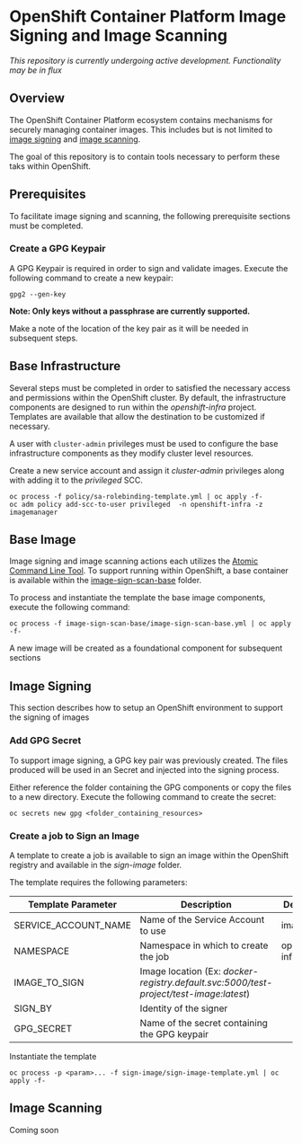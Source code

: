 OpenShift Container Platform Image Signing and Image Scanning
========================================

_This repository is currently undergoing active development. Functionality may be in flux_

## Overview

The OpenShift Container Platform ecosystem contains mechanisms for securely managing container images. This includes but is not limited to [image signing](https://docs.openshift.com/container-platform/3.6/admin_guide/image_signatures.html) and [image scanning](https://docs.openshift.com/container-platform/3.6/security/container_content.html#security-content-scanning).

The goal of this repository is to contain tools necessary to perform these taks within OpenShift. 

## Prerequisites

To facilitate image signing and scanning, the following prerequisite sections must be completed.

### Create a GPG Keypair

A GPG Keypair is required in order to sign and validate images. Execute the following command to create a new keypair:

```
gpg2 --gen-key
```

**Note: Only keys without a passphrase are currently supported.**

Make a note of the location of the key pair as it will be needed in subsequent steps.

## Base Infrastructure

Several steps must be completed in order to satisfied the necessary access and permissions within the OpenShift cluster. By default, the infrastructure components are designed to run within the _openshift-infra_ project. Templates are available that allow the destination to be customized if necessary. 

A user with `cluster-admin` privileges must be used to configure the base infrastructure components as they modify cluster level resources.

Create a new service account and assign it _cluster-admin_ privileges along with adding it to the _privileged_ SCC. 

```
oc process -f policy/sa-rolebinding-template.yml | oc apply -f-
oc adm policy add-scc-to-user privileged  -n openshift-infra -z imagemanager
```
 

## Base Image

Image signing and image scanning actions each utilizes the [Atomic Command Line Tool](https://github.com/projectatomic/atomic). To support running within OpenShift, a base container is available within the [image-sign-scan-base](image-sign-scan-base) folder.

To process and instantiate the template the base image components, execute the following command:

```
oc process -f image-sign-scan-base/image-sign-scan-base.yml | oc apply -f-
```

A new image will be created as a foundational component for subsequent sections 

## Image Signing

This section describes how to setup an OpenShift environment to support the signing of images

### Add GPG Secret

To support image signing, a GPG key pair was previously created. The files produced will be used in an Secret and injected into the signing process.

Either reference the folder containing the GPG components or copy the files to a new directory. Execute the following command to create the secret:

```
oc secrets new gpg <folder_containing_resources>
```

### Create a job to Sign an Image

A template to create a job is available to sign an image within the OpenShift registry and available in the _sign-image_ folder.

The template requires the following parameters:

|Template Parameter|Description|Default Value|
|--------------------------|----------------|-----------------|
|SERVICE_ACCOUNT_NAME|Name of the Service Account to use|imagemanager|
|NAMESPACE|Namespace in which to create the job|openshift-infra|
|IMAGE_TO_SIGN|Image location (Ex: _docker-registry.default.svc:5000/test-project/test-image:latest_)| |
|SIGN_BY|Identity of the signer| |
|GPG_SECRET| Name of the secret containing the GPG keypair| |

Instantiate the template

```
oc process -p <param>... -f sign-image/sign-image-template.yml | oc apply -f-
```

## Image Scanning

Coming soon